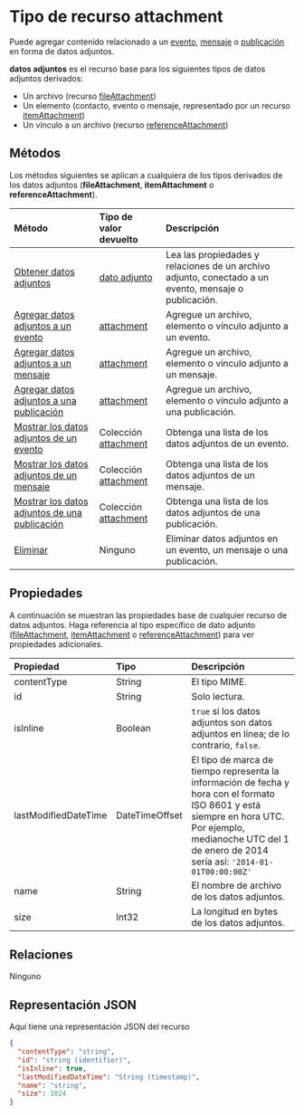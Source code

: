 # <a name="attachment-resource-type"></a>Tipo de recurso attachment

Puede agregar contenido relacionado a un [evento](../resources/event.md), [mensaje](../resources/message.md) o [publicación](../resources/post.md) en forma de datos adjuntos.

**datos adjuntos** es el recurso base para los siguientes tipos de datos adjuntos derivados:

* Un archivo (recurso [fileAttachment](../resources/fileattachment.md))
* Un elemento (contacto, evento o mensaje, representado por un recurso [itemAttachment](../resources/itemattachment.md))
* Un vínculo a un archivo (recurso [referenceAttachment](../resources/referenceAttachment.md))


## <a name="methods"></a>Métodos

Los métodos siguientes se aplican a cualquiera de los tipos derivados de los datos adjuntos (**fileAttachment**, **itemAttachment** o **referenceAttachment**).

| Método       | Tipo de valor devuelto  |Descripción|
|:---------------|:--------|:----------|
|[Obtener datos adjuntos](../api/attachment_get.md) | [dato adjunto](attachment.md) |Lea las propiedades y relaciones de un archivo adjunto, conectado a un evento, mensaje o publicación.|
|[Agregar datos adjuntos a un evento](../api/event_post_attachments.md) | [attachment](attachment.md) |Agregue un archivo, elemento o vínculo adjunto a un evento.|
|[Agregar datos adjuntos a un mensaje](../api/message_post_attachments.md) | [attachment](attachment.md) |Agregue un archivo, elemento o vínculo adjunto a un mensaje.|
|[Agregar datos adjuntos a una publicación](../api/post_post_attachments.md) | [attachment](attachment.md) |Agregue un archivo, elemento o vínculo adjunto a una publicación.|
|[Mostrar los datos adjuntos de un evento](../api/event_list_attachments.md) | Colección [attachment](attachment.md) | Obtenga una lista de los datos adjuntos de un evento. |
|[Mostrar los datos adjuntos de un mensaje](../api/message_list_attachments.md) | Colección [attachment](attachment.md) | Obtenga una lista de los datos adjuntos de un mensaje. |
|[Mostrar los datos adjuntos de una publicación](../api/post_list_attachments.md) | Colección [attachment](attachment.md) | Obtenga una lista de los datos adjuntos de una publicación. |
|[Eliminar](../api/attachment_delete.md) | Ninguno |Eliminar datos adjuntos en un evento, un mensaje o una publicación. |


## <a name="properties"></a>Propiedades

A continuación se muestran las propiedades base de cualquier recurso de datos adjuntos. Haga referencia al tipo específico de dato adjunto ([fileAttachment](../resources/fileattachment.md), [itemAttachment](../resources/itemattachment.md) o [referenceAttachment](../resources/referenceAttachment.md)) para ver propiedades adicionales.

| Propiedad       | Tipo    |Descripción|
|:---------------|:--------|:----------|
|contentType|String|El tipo MIME.|
|id|String| Solo lectura.|
|isInline|Boolean|`true` si los datos adjuntos son datos adjuntos en línea; de lo contrario, `false`.|
|lastModifiedDateTime|DateTimeOffset|El tipo de marca de tiempo representa la información de fecha y hora con el formato ISO 8601 y está siempre en hora UTC. Por ejemplo, medianoche UTC del 1 de enero de 2014 sería así: `'2014-01-01T00:00:00Z'`|
|name|String|El nombre de archivo de los datos adjuntos.|
|size|Int32|La longitud en bytes de los datos adjuntos.|

## <a name="relationships"></a>Relaciones
Ninguno

## <a name="json-representation"></a>Representación JSON

Aquí tiene una representación JSON del recurso

<!-- {
  "blockType": "resource",
  "optionalProperties": [

  ],
  "keyProperty": "id",
  "@odata.type": "microsoft.graph.attachment"
}-->

```json
{
  "contentType": "string",
  "id": "string (identifier)",
  "isInline": true,
  "lastModifiedDateTime": "String (timestamp)",
  "name": "string",
  "size": 1024
}

```


<!-- uuid: 8fcb5dbc-d5aa-4681-8e31-b001d5168d79
2015-10-25 14:57:30 UTC -->
<!-- {
  "type": "#page.annotation",
  "description": "attachment resource",
  "keywords": "",
  "section": "documentation",
  "tocPath": ""
}-->
